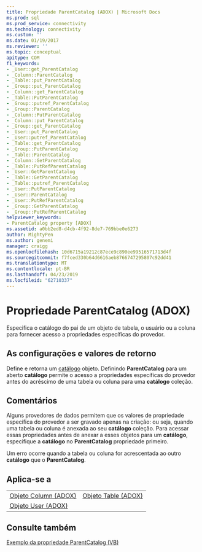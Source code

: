 ```yaml
---
title: Propriedade ParentCatalog (ADOX) | Microsoft Docs
ms.prod: sql
ms.prod_service: connectivity
ms.technology: connectivity
ms.custom: ''
ms.date: 01/19/2017
ms.reviewer: ''
ms.topic: conceptual
apitype: COM
f1_keywords:
- _User::get_ParentCatalog
- _Column::ParentCatalog
- _Table::put_ParentCatalog
- _Group::put_ParentCatalog
- _Column::get_ParentCatalog
- _Table::PutParentCatalog
- _Group::putref_ParentCatalog
- _Group::ParentCatalog
- _Column::PutParentCatalog
- _Column::put_ParentCatalog
- _Group::get_ParentCatalog
- _User::put_ParentCatalog
- _User::putref_ParentCatalog
- _Table::get_ParentCatalog
- _Group::PutParentCatalog
- _Table::ParentCatalog
- _Column::GetParentCatalog
- _Table::PutRefParentCatalog
- _User::GetParentCatalog
- _Table::GetParentCatalog
- _Table::putref_ParentCatalog
- _User::PutParentCatalog
- _User::ParentCatalog
- _User::PutRefParentCatalog
- _Group::GetParentCatalog
- _Group::PutRefParentCatalog
helpviewer_keywords:
- ParentCatalog property [ADOX]
ms.assetid: a0bb2ed8-d4cb-4f92-8de7-769bbe0e6273
author: MightyPen
ms.author: genemi
manager: craigg
ms.openlocfilehash: 10d6715a19212c87ece9c890ee99516571713d4f
ms.sourcegitcommit: f7fced330b64d6616aeb8766747295807c92dd41
ms.translationtype: MT
ms.contentlocale: pt-BR
ms.lasthandoff: 04/23/2019
ms.locfileid: "62710337"
---
```

# <a name="parentcatalog-property-adox"></a>Propriedade ParentCatalog (ADOX)
Especifica o catálogo do pai de um objeto de tabela, o usuário ou a coluna para fornecer acesso a propriedades específicas do provedor.  
  
## <a name="settings-and-return-values"></a>As configurações e valores de retorno  
 Define e retorna um [catálogo](../../../ado/reference/adox-api/catalog-object-adox.md) objeto. Definindo **ParentCatalog** para um aberto **catálogo** permite o acesso a propriedades específicas do provedor antes do acréscimo de uma tabela ou coluna para uma **catálogo** coleção.  
  
## <a name="remarks"></a>Comentários  
 Alguns provedores de dados permitem que os valores de propriedade específica do provedor a ser gravado apenas na criação: ou seja, quando uma tabela ou coluna é anexada ao seu **catálogo** coleção. Para acessar essas propriedades antes de anexar a esses objetos para um **catálogo**, especifique a **catálogo** no **ParentCatalog** propriedade primeiro.  
  
 Um erro ocorre quando a tabela ou coluna for acrescentada ao outro **catálogo** que o **ParentCatalog**.  
  
## <a name="applies-to"></a>Aplica-se a  
  
|||  
|-|-|  
|[Objeto Column (ADOX)](../../../ado/reference/adox-api/column-object-adox.md)|[Objeto Table (ADOX)](../../../ado/reference/adox-api/table-object-adox.md)|  
|[Objeto User (ADOX)](../../../ado/reference/adox-api/user-object-adox.md)||  
  
## <a name="see-also"></a>Consulte também  
 [Exemplo da propriedade ParentCatalog (VB)](../../../ado/reference/adox-api/parentcatalog-property-example-vb.md)
